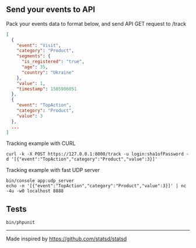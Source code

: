 ## Send your events to API
Pack your events data to format below, and send API GET request to /track 
```json
[
  {
    "event": "Visit",
    "category": "Product",
    "segments": {
      "is_registered": "true",
      "age": 35,
      "country": "Ukraine"
    },
    "value": 1,
    "timestamp": 1505906051
  },
  {
    "event": "TopAction",
    "category": "Product",
    "value": 3
  },
  ...
]
```

Tracking example with CURL
```shell
curl -k -X POST https://127.0.0.1:8000/track -u login:sha1ofPassword -d '[{"event":"TopAction","category":"Product","value":3}]'
```
Tracking example with fast UDP server
```shell
bin/console app:udp_server
echo -n '[{"event":"TopAction","category":"Product","value":3}]' | nc -4u -w0 localhost 8888
```

## Tests
```shell
bin/phpunit
```

---
Made inspired by https://github.com/statsd/statsd
